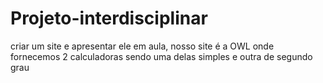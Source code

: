 # Projeto-interdisciplinar
criar um site e apresentar ele em aula, nosso site é a OWL onde fornecemos 2 calculadoras sendo uma delas simples e outra de segundo grau
